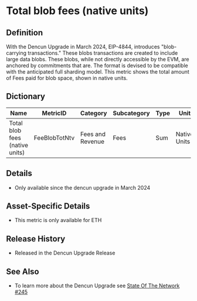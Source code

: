# Total blob fees (native units)

## Definition

With the Dencun Upgrade in March 2024, EIP-4844, introduces "blob-carrying transactions." These blobs transactions are created to include large data blobs. These blobs, while not directly accessible by the EVM, are anchored by commitments that are. The format is devised to be compatible with the anticipated full sharding model.  This metric shows the total amount of Fees paid for blob space, shown in native units.

## Dictionary

| Name                           | MetricID      | Category         | Subcategory | Type | Unit         | Interval               |
| ------------------------------ | ------------- | ---------------- | ----------- | ---- | ------------ | ---------------------- |
| Total blob fees (native units) | FeeBlobTotNtv | Fees and Revenue | Fees        | Sum  | Native Units | 1 day, 1 block, 1 hour |

## Details

* Only available since the dencun upgrade in March 2024

## Asset-Specific Details

* This metric is only available for ETH

## Release History

* Released in the Dencun Upgrade Release

## See Also

* To learn more about the Dencun Upgrade see [State Of The Network #245](https://coinmetrics.substack.com/p/state-of-the-network-issue-245)

